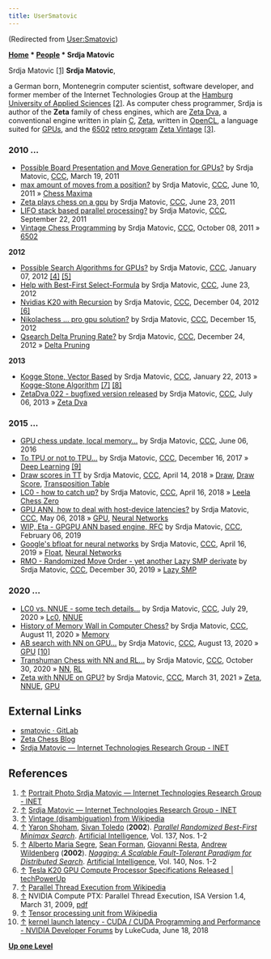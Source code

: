 ```yaml
---
title: UserSmatovic
---
```

(Redirected from [User:Smatovic](index.php?title=User:Smatovic&redirect=no "User:Smatovic"))


**[Home](Home "Home") \* [People](People "People") \* Srdja Matovic**



 [](http://www.inet.haw-hamburg.de/images/srdjamatovic.jpg/view) Srdja Matovic <a id="cite-note-1" href="#cite-ref-1">[1]</a> 
**Srdja Matovic**,  

a German born, Montenegrin computer scientist, software developer, and former member of the Internet Technologies Group at the [Hamburg University of Applied Sciences](https://en.wikipedia.org/wiki/Hamburg_University_of_Applied_Sciences) <a id="cite-note-2" href="#cite-ref-2">[2]</a>. 
As computer chess programmer, Srdja is author of the **Zeta** family of chess engines, which are [Zeta Dva](Zeta_Dva "Zeta Dva"), a conventional engine written in plain [C](C "C"), [Zeta](Zeta "Zeta"), written in [OpenCL](OpenCL "OpenCL"), a language suited for [GPUs](GPU "GPU"), and the [6502](6502 "6502") [retro program](https://en.wikipedia.org/wiki/Retro_style) [Zeta Vintage](index.php?title=Zeta_Vintage&action=edit&redlink=1 "Zeta Vintage (page does not exist)") <a id="cite-note-3" href="#cite-ref-3">[3]</a>. 



### 2010 ...


* [Possible Board Presentation and Move Generation for GPUs?](http://www.talkchess.com/forum/viewtopic.php?t=38478) by Srdja Matovic, [CCC](CCC "CCC"), March 19, 2011
* [max amount of moves from a position?](http://www.talkchess.com/forum/viewtopic.php?t=39332) by Srdja Matovic, [CCC](CCC "CCC"), June 10, 2011 » [Chess Maxima](Chess#Maxima "Chess")
* [Zeta plays chess on a gpu](http://www.talkchess.com/forum/viewtopic.php?t=39459) by Srdja Matovic, [CCC](CCC "CCC"), June 23, 2011
* [LIFO stack based parallel processing?](http://www.talkchess.com/forum/viewtopic.php?t=40493) by Srdja Matovic, [CCC](CCC "CCC"), September 22, 2011
* [Vintage Chess Programming](http://www.talkchess.com/forum/viewtopic.php?t=40674) by Srdja Matovic, [CCC](CCC "CCC"), October 08, 2011 » [6502](6502 "6502")


**2012**



* [Possible Search Algorithms for GPUs?](http://www.talkchess.com/forum/viewtopic.php?topic_view=threads&p=442052&t=41853) by Srdja Matovic, [CCC](CCC "CCC"), January 07, 2012 <a id="cite-note-4" href="#cite-ref-4">[4]</a> <a id="cite-note-5" href="#cite-ref-5">[5]</a>
* [Help with Best-First Select-Formula](http://www.talkchess.com/forum/viewtopic.php?t=44165) by Srdja Matovic, [CCC](CCC "CCC"), June 23, 2012
* [Nvidias K20 with Recursion](http://www.talkchess.com/forum/viewtopic.php?t=46277) by Srdja Matovic, [CCC](CCC "CCC"), December 04, 2012 <a id="cite-note-6" href="#cite-ref-6">[6]</a>
* [Nikolachess ... pro gpu solution?](http://www.talkchess.com/forum/viewtopic.php?t=46424) by Srdja Matovic, [CCC](CCC "CCC"), December 15, 2012
* [Qsearch Delta Pruning Rate?](http://www.talkchess.com/forum/viewtopic.php?t=46568) by Srdja Matovic, [CCC](CCC "CCC"), December 24, 2012 » [Delta Pruning](Delta_Pruning "Delta Pruning")


**2013**



* [Kogge Stone, Vector Based](http://www.talkchess.com/forum/viewtopic.php?t=46974) by Srdja Matovic, [CCC](CCC "CCC"), January 22, 2013 » [Kogge-Stone Algorithm](Kogge-Stone_Algorithm "Kogge-Stone Algorithm") <a id="cite-note-7" href="#cite-ref-7">[7]</a> <a id="cite-note-8" href="#cite-ref-8">[8]</a>
* [ZetaDva 022 - bugfixed version released](http://talkchess.com/forum/viewtopic.php?topic_view=threads&p=524770&t=48575) by Srdja Matovic, [CCC](CCC "CCC"), July 06, 2013 » [Zeta Dva](Zeta_Dva "Zeta Dva")


### 2015 ...


* [GPU chess update, local memory...](http://www.talkchess.com/forum/viewtopic.php?t=60386) by Srdja Matovic, [CCC](CCC "CCC"), June 06, 2016
* [To TPU or not to TPU...](http://www.talkchess.com/forum/viewtopic.php?t=66025) by Srdja Matovic, [CCC](CCC "CCC"), December 16, 2017 » [Deep Learning](Deep_Learning "Deep Learning") <a id="cite-note-9" href="#cite-ref-9">[9]</a>
* [Draw scores in TT](http://www.talkchess.com/forum/viewtopic.php?t=67102) by Srdja Matovic, [CCC](CCC "CCC"), April 14, 2018 » [Draw](Draw "Draw"), [Draw Score](Score#DrawScore "Score"), [Transposition Table](Transposition_Table "Transposition Table")
* [LC0 - how to catch up?](http://www.talkchess.com/forum3/viewtopic.php?f=7&t=67121) by Srdja Matovic, [CCC](CCC "CCC"), April 16, 2018 » [Leela Chess Zero](Leela_Chess_Zero "Leela Chess Zero")
* [GPU ANN, how to deal with host-device latencies?](http://www.talkchess.com/forum3/viewtopic.php?f=7&t=67347) by Srdja Matovic, [CCC](CCC "CCC"), May 06, 2018 » [GPU](GPU "GPU"), [Neural Networks](Neural_Networks "Neural Networks")
* [WIP, Eta - GPGPU ANN based engine, RFC](http://www.talkchess.com/forum3/viewtopic.php?f=7&t=69842) by Srdja Matovic, [CCC](CCC "CCC"), February 06, 2019
* [Google's bfloat for neural networks](http://www.talkchess.com/forum3/viewtopic.php?f=7&t=70504) by Srdja Matovic, [CCC](CCC "CCC"), April 16, 2019 » [Float](Float "Float"), [Neural Networks](Neural_Networks "Neural Networks")
* [RMO - Randomized Move Order - yet another Lazy SMP derivate](http://www.talkchess.com/forum3/viewtopic.php?f=7&t=72684) by Srdja Matovic, [CCC](CCC "CCC"), December 30, 2019 » [Lazy SMP](Lazy_SMP "Lazy SMP")


### 2020 ...


* [LC0 vs. NNUE - some tech details...](http://www.talkchess.com/forum3/viewtopic.php?f=2&t=74607) by Srdja Matovic, [CCC](CCC "CCC"), July 29, 2020 » [Lc0](Leela_Chess_Zero#Lc0 "Leela Chess Zero"), [NNUE](NNUE "NNUE")
* [History of Memory Wall in Computer Chess?](http://www.talkchess.com/forum3/viewtopic.php?f=7&t=74751) by Srdja Matovic, [CCC](CCC "CCC"), August 11, 2020 » [Memory](Memory "Memory")
* [AB search with NN on GPU...](http://www.talkchess.com/forum3/viewtopic.php?f=7&t=74771) by Srdja Matovic, [CCC](CCC "CCC"), August 13, 2020 » [GPU](GPU "GPU") <a id="cite-note-10" href="#cite-ref-10">[10]</a>
* [Transhuman Chess with NN and RL...](http://www.talkchess.com/forum3/viewtopic.php?f=2&t=75606) by Srdja Matovic, [CCC](CCC "CCC"), October 30, 2020 » [NN](Neural_Networks "Neural Networks"), [RL](Reinforcement_Learning "Reinforcement Learning")
* [Zeta with NNUE on GPU?](http://www.talkchess.com/forum3/viewtopic.php?f=7&t=76986) by Srdja Matovic, [CCC](CCC "CCC"), March 31, 2021 » [Zeta](Zeta "Zeta"), [NNUE](NNUE "NNUE"), [GPU](GPU "GPU")


## External Links


* [smatovic · GitLab](https://gitlab.com/smatovic)
* [Zeta Chess Blog](https://zeta-chess.app26.de/)
* [Srdja Matovic — Internet Technologies Research Group - INET](http://www.inet.haw-hamburg.de/members/alumni-1/srdja-matovic)


## References


 1. <a id="cite-ref-1" href="#cite-note-1">↑</a> [Portrait Photo Srdja Matovic — Internet Technologies Research Group - INET](http://www.inet.haw-hamburg.de/images/srdjamatovic.jpg/view) 
2. <a id="cite-ref-2" href="#cite-note-2">↑</a> [Srdja Matovic — Internet Technologies Research Group - INET](http://inet.cpt.haw-hamburg.de/members/alumni-1/srdja-matovic)
3. <a id="cite-ref-3" href="#cite-note-3">↑</a> [Vintage (disambiguation) from Wikipedia](https://en.wikipedia.org/wiki/Vintage_%28disambiguation%29)
4. <a id="cite-ref-4" href="#cite-note-4">↑</a> [Yaron Shoham](index.php?title=Yaron_Shoham&action=edit&redlink=1 "Yaron Shoham (page does not exist)"), [Sivan Toledo](index.php?title=Sivan_Toledo&action=edit&redlink=1 "Sivan Toledo (page does not exist)") (**2002**). *[Parallel Randomized Best-First Minimax Search](https://www.sciencedirect.com/science/article/pii/S0004370202001959)*. [Artificial Intelligence](https://en.wikipedia.org/wiki/Artificial_Intelligence_(journal)), Vol. 137, Nos. 1-2
5. <a id="cite-ref-5" href="#cite-note-5">↑</a> [Alberto Maria Segre](Alberto_Maria_Segre "Alberto Maria Segre"), [Sean Forman](index.php?title=Sean_Forman&action=edit&redlink=1 "Sean Forman (page does not exist)"), [Giovanni Resta](index.php?title=Giovanni_Resta&action=edit&redlink=1 "Giovanni Resta (page does not exist)"), [Andrew Wildenberg](index.php?title=Andrew_Wildenberg&action=edit&redlink=1 "Andrew Wildenberg (page does not exist)") (**2002**). *[Nagging: A Scalable Fault-Tolerant Paradigm for Distributed Search](https://www.sciencedirect.com/science/article/pii/S000437020200228X)*. [Artificial Intelligence](https://en.wikipedia.org/wiki/Artificial_Intelligence_%28journal%29), Vol. 140, Nos. 1-2
6. <a id="cite-ref-6" href="#cite-note-6">↑</a> [Tesla K20 GPU Compute Processor Specifications Released | techPowerUp](http://www.techpowerup.com/173846/Tesla-K20-GPU-Compute-Processor-Specifications-Released.html)
7. <a id="cite-ref-7" href="#cite-note-7">↑</a> [Parallel Thread Execution from Wikipedia](https://en.wikipedia.org/wiki/Parallel_Thread_Execution)
8. <a id="cite-ref-8" href="#cite-note-8">↑</a> NVIDIA Compute PTX: Parallel Thread Execution, ISA Version 1.4, March 31, 2009, [pdf](https://www.nvidia.com/content/CUDA-ptx_isa_1.4.pdf)
9. <a id="cite-ref-9" href="#cite-note-9">↑</a> [Tensor processing unit from Wikipedia](https://en.wikipedia.org/wiki/Tensor_processing_unit)
10. <a id="cite-ref-10" href="#cite-note-10">↑</a> [kernel launch latency - CUDA / CUDA Programming and Performance - NVIDIA Developer Forums](https://forums.developer.nvidia.com/t/kernel-launch-latency/62455) by LukeCuda, June 18, 2018

**[Up one Level](People "People")**







 
